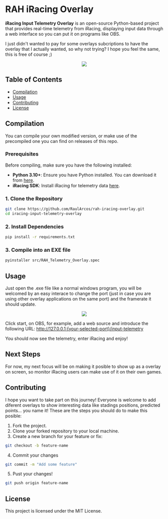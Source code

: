 # **RAH iRacing Overlay**

**iRacing Input Telemetry Overlay** is an open-source Python-based project that provides real-time telemetry from iRacing, displaying input data through a web interface so you can put it on programs like OBS.

I just didn't wanted to pay for some overlays subcriptions to have the overlay that I actually wanted, so why not trying? I hope you feel the same, this is free of course ;)

<p align="center">
  <img src=https://github.com/RaulArcos/iracing-input-telemetry-overlay/blob/main/images/input-telemetry-gif.gif>
</p>

## **Table of Contents**

- [Compilation](#compilation)
- [Usage](#usage)
- [Contributing](#contributing)
- [License](#license)

## **Compilation**

You can compile your own modified version, or make use of the precompiled one you can find on releases of this repo.

### **Prerequisites**

Before compiling, make sure you have the following installed:

- **Python 3.10+**: Ensure you have Python installed. You can download it from [here](https://www.python.org/downloads/).
- **iRacing SDK**: Install iRacing for telemetry data [here](https://github.com/kutu/pyirsdk.git).
  
### **1. Clone the Repository**

```bash
git clone https://github.com/RaulArcos/rah-iracing-overlay.git
cd iracing-input-telemetry-overlay
```

### **2. Install Dependencies**

```bash
pip install -r requirements.txt
```

### **3. Compile into an EXE file**

```bash
pyinstaller src/RAH_Telemetry_Overlay.spec
```

## **Usage**

Just open the .exe file like a normal windows program, you will be welcomed by an easy interace to change the port (just in case you are using other overlay applications on the same port) and the framerate it should update.

<p align="center">
  <img src=https://github.com/user-attachments/assets/77a22083-824e-4408-a64e-4774321cbfa0>
</p>

Click start, on OBS, for example, add a web source and introduce the following URL: http://127.0.0.1:{your-selected-port}/input-telemetry

You should now see the telemetry, enter iRacing and enjoy!

## **Next Steps**

For now, my next focus will be on making it posible to show up as a overlay on screen, so monitor iRacing users can make use of it on their own games.

## **Contributing**

I hope you want to take part on this journey! Everyone is welcome to add diferent overlays to show interesting data like stadings positions, predicted points... you name it! These are the steps you should do to make this posible:

1. Fork the project.
2. Clone your forked repository to your local machine.
3. Create a new branch for your feature or fix:
 ```bash
git checkout -b feature-name
```
4. Commit your changes
```bash
git commit -m "Add some feature"
```
5. Pust your changes!
```bash
git push origin feature-name
```

## **License**
This project is licensed under the MIT License.
